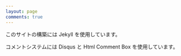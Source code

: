 ```yaml
---
layout: page
comments: true
---
```


このサイトの構築には Jekyll を使用しています。

コメントシステムには Disqus と Html Comment Box を使用しています。

